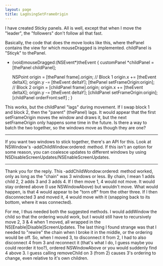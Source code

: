 ```yaml
---
layout: page
title: LagUsingSetFrameOrigin
---
```


I have created Sticky panels.  All is well, except that when I move the "leader", the "followers" don't follow all that fast.

Basically, the code that does the move looks like this, where thePanel contains the view for which mouseDragged is implemented.  childPanel is "Sticyk" to thePanel.
    
- (void)mouseDragged:(NSEvent*)theEvent
{
	customPanel *childPanel = [thePanel childPanel];
	
	NSPoint origin = [thePanel frame].origin;
// Block 1
	origin.x += [theEvent deltaX];
	origin.y -= [theEvent deltaY];
	[thePanel setFrameOrigin:origin];
// Block 2
	origin = [childPanel frame].origin;
	origin.x += [theEvent deltaX];
	origin.y -= [theEvent deltaY];
	[childPanel setFrameOrigin:origin];
	[childPanel orderFront:self] ;
}


This works, but the childPanel "lags" during movement.  If I swap block 1 and block 2, then the "parent" (thePanel) lags.  It would appear that the first setFrameOrigin moves the window and draws it, but the next setFrameOrigin only happens some time in the future.  Is there a way to batch the two together, so the windows move as though they are one?

----
If you want two windows to stick together, there's an API for this. Look at NSWindow's     -addChildWindow:ordered: method. If this isn't an option for some reason, you can coalesce updates to different windows by using NSDisableScreenUpdates/NSEnableScreenUpdates.

----
Thank you for the reply.  This -addChildWondow:ordered: method worked, only as long as the "chain" was 3 windows or less.  By chain, I mean 1 adds child 2, 2 adds 3 and 3 adds 4.  If I then move 1, 4 would not move.  It would stay ordered above (I use NSWindowAbove) but wouldn't move.  What would happen, is that 4 would appear to be "torn off" from the other three.  If I then disconnected 3 and moved it, 4 would move with it (snapping back to its bottom, where it was connected).

For me, I thus needed both the suggested methods.  I would addWindow the child so that the ordering would work, but I would still have to recursively move 2, 3 & 4 when 1 moved, all wrapped in the NS[Enable|Disable]ScreenUpdates.  The last thing I found strange was that I needed to "rewire" the chain when I broke it in the middle, or the ordering would be off.  So, when I moved 3, to disconnect it from 2, I had to also disconnect 4 from 3 and reconnect it (that's what I do, I guess maybe you could reorder it too?), ordered NSWindowAbove or you would suddenly find 4 above 3.  I guess calling removeChild on 3 (from 2) causes 3's ordering to change, even relative to it's own children.

